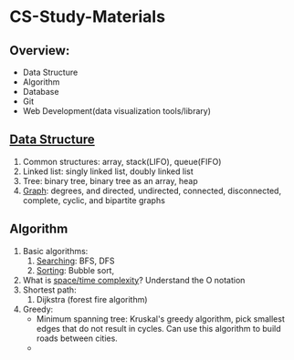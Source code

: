 # CS-Study-Materials

## Overview: 
- Data Structure
- Algorithm
- Database
- Git
- Web Development(data visualization tools/library)

## [Data Structure](https://www.cs.cmu.edu/~clo/www/CMU/DataStructures/Lessons/)
1. Common structures: array, stack(LIFO), queue(FIFO)
2. Linked list: singly linked list, doubly linked list
3. Tree: binary tree, binary tree as an array, heap
4. [Graph](https://www.geeksforgeeks.org/introduction-to-graphs-data-structure-and-algorithm-tutorials/): degrees, and directed, undirected, connected, disconnected, complete, cyclic, and bipartite graphs
## Algorithm
1. Basic algorithms:
    1. [Searching](https://www.geeksforgeeks.org/searching-algorithms/): BFS, DFS
    2. [Sorting](https://www.geeksforgeeks.org/sorting-algorithms/): Bubble sort, 
2. What is [space/time complexity](https://www.simplilearn.com/tutorials/data-structure-tutorial/time-and-space-complexity#:~:text=Time%20complexity%20is%20a%20functionof%20input%20to%20the%20method.)? Understand the O notation
3. Shortest path:
    1. Dijkstra (forest fire algorithm)
6. Greedy:
    - Minimum spanning tree: Kruskal's greedy algorithm, pick smallest edges that do not result in cycles. Can use this algorithm to build roads between cities.
    - 
